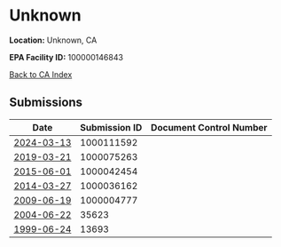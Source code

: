 # Unknown

**Location:** Unknown, CA

**EPA Facility ID:** 100000146843

[Back to CA Index](../../index.md)

## Submissions

| Date | Submission ID | Document Control Number |
|------|--------------|-------------------------|
| [2024-03-13](submissions/1000111592.md) | 1000111592 |  |
| [2019-03-21](submissions/1000075263.md) | 1000075263 |  |
| [2015-06-01](submissions/1000042454.md) | 1000042454 |  |
| [2014-03-27](submissions/1000036162.md) | 1000036162 |  |
| [2009-06-19](submissions/1000004777.md) | 1000004777 |  |
| [2004-06-22](submissions/35623.md) | 35623 |  |
| [1999-06-24](submissions/13693.md) | 13693 |  |
